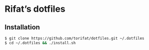 # Rifat’s dotfiles

## Installation
```sh
$ git clone https://github.com/torifat/dotfiles.git ~/.dotfiles
$ cd ~/.dotfiles && ./install.sh
```
